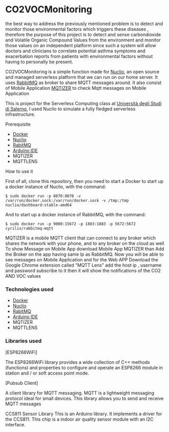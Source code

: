 # CO2VOCMonitoring

the best way to address the previously mentioned problem is to detect and monitor those environmental factors which triggers these diseases , therefore the purpose of this project is to detect and sense carbondioxide and Volatile Organic Compound Values from the environment and monitor those values on an independent platform since such a system will allow doctors and clinicians to correlate potential asthma symptoms and exacerbation reports from patients with environmental factors without having to personally be present.

CO2VOCMonitoring is a simple function made for  [Nuclio](https://nuclio.io/), an open source and managed serverless platform that we can run on our home server. It uses  [RabbitMQ](https://www.rabbitmq.com/)  as broker to share MQTT messages around. It also consist of Mobile Application  [MQTIZER](https://play.google.com/store/apps/details?id=com.sanyamarya.mqtizermqtt_client&hl=en&gl=US)  to check Mqtt messages on Mobile Application

This is project for the Serverless Computing class at  [Università degli Studi di Salerno](https://www.unisa.it/), I used Nuclio to simulate a fully fledged serverless infrastructure.

Prerequisite

-   [Docker](https://www.docker.com/)
-   [Nuclio](https://nuclio.io/)
-   [RabitMQ](https://www.rabbitmq.com/)
-   [Arduino IDE](https://www.arduino.cc/en/software)
-   MQTIZER
- MQTTLENS

How to use it

First of all, clone this repository, then you need to start a Docker to start up a docker instance of Nuclio, with the command:

`$ sudo docker run -p 8070:8070 -v /var/run/docker.sock:/var/run/docker.sock -v /tmp:/tmp nuclio/dashboard:stable-amd64`

And to start up a docker instance of RabbitMQ, with the command:

`$ sudo docker run -p 9000:15672 -p 1883:1883 -p 5672:5672 cyrilix/rabbitmq-mqtt`

MQTIZER is a mobile MQTT client that can connect to any broker which shares the network with your phone, and to any broker on the cloud as well To show Message on Mobile App download Mobile App MQTIZER than Add the Broker on the app having same Ip as RabbitMQ. Now you will be able to see messages on Mobile Application and for the Web APP Download the Google Chrome extension called "MQTT Lens" add the host ip , username and password subscribe to it then it will show the notifications of the CO2 AND VOC values

### [](https://github.com/Sarmad302/-Smoke-Detection-Serverless-Computing/blob/main/README.md#technologies-used)Technologies used

-   [Docker](https://www.docker.com/)
-   [Nuclio](https://nuclio.io/)
-   [RabitMQ](https://www.rabbitmq.com/)
-   [Arduino IDE](https://www.arduino.cc/en/software)
-   MQTIZER
- MQTTLENS

### [](https://github.com/Sarmad302/-Smoke-Detection-Serverless-Computing/blob/main/README.md#libraries--used)Libraries used

[ESP8266WiFi]

The ESP8266WiFi library provides a wide collection of C++ methods (functions) and properties to configure and operate an ESP8266 module in station and / or soft access point mode.

[Pubsub Client]

A client library for MQTT messaging. MQTT is a lightweight messaging protocol ideal for small devices. This library allows you to send and receive MQTT messages

CCS811 Sensor Library 
This is an Arduino library. It implements a driver for the CCS811. This chip is a indoor air quality sensor module with an I2C interface.
